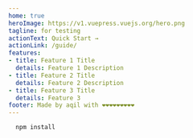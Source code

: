 ```yaml
---
home: true
heroImage: https://v1.vuepress.vuejs.org/hero.png
tagline: for testing
actionText: Quick Start →
actionLink: /guide/
features:
- title: Feature 1 Title
  details: Feature 1 Description
- title: Feature 2 Title
  details: Feature 2 Description
- title: Feature 3 Title
  details: Feature 3
footer: Made by aqil with ❤️❤️❤️❤️❤️❤️❤️❤️❤️
---
```

```bash
  npm install
```

